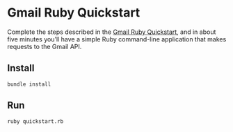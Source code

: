 # Gmail Ruby Quickstart

Complete the steps described in the [Gmail Ruby Quickstart](https://developers.google.com/gmail/api/quickstart/ruby), and in about five minutes you'll have a simple Ruby command-line application that makes requests to the Gmail API.

## Install

`bundle install`

## Run

`ruby quickstart.rb`
